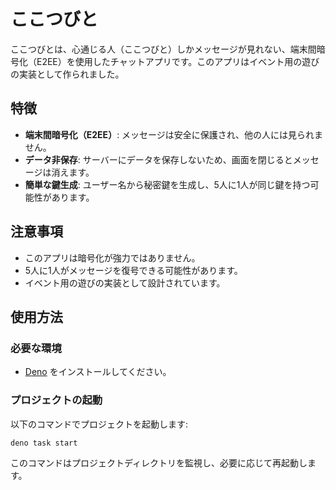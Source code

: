 # ここつびと

ここつびとは、心通じる人（ここつびと）しかメッセージが見れない、端末間暗号化（E2EE）を使用したチャットアプリです。このアプリはイベント用の遊びの実装として作られました。

## 特徴

- **端末間暗号化（E2EE）**: メッセージは安全に保護され、他の人には見られません。
- **データ非保存**:
  サーバーにデータを保存しないため、画面を閉じるとメッセージは消えます。
- **簡単な鍵生成**:
  ユーザー名から秘密鍵を生成し、5人に1人が同じ鍵を持つ可能性があります。

## 注意事項

- このアプリは暗号化が強力ではありません。
- 5人に1人がメッセージを復号できる可能性があります。
- イベント用の遊びの実装として設計されています。

## 使用方法

### 必要な環境

- [Deno](https://deno.land/manual/getting_started/installation)
  をインストールしてください。

### プロジェクトの起動

以下のコマンドでプロジェクトを起動します:

```
deno task start
```

このコマンドはプロジェクトディレクトリを監視し、必要に応じて再起動します。
